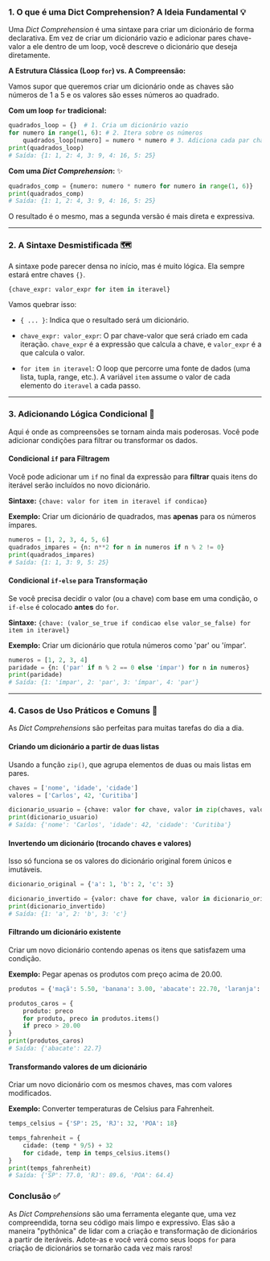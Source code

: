 ### **1. O que é uma Dict Comprehension? A Ideia Fundamental 💡**

Uma _Dict Comprehension_ é uma sintaxe para criar um dicionário de forma declarativa. Em vez de criar um dicionário vazio e adicionar pares chave-valor a ele dentro de um loop, você descreve o dicionário que deseja diretamente.

**A Estrutura Clássica (Loop `for`) vs. A Compreensão:**

Vamos supor que queremos criar um dicionário onde as chaves são números de 1 a 5 e os valores são esses números ao quadrado.

**Com um loop `for` tradicional:**

```Python
quadrados_loop = {}  # 1. Cria um dicionário vazio
for numero in range(1, 6): # 2. Itera sobre os números
    quadrados_loop[numero] = numero * numero # 3. Adiciona cada par chave-valor
print(quadrados_loop)
# Saída: {1: 1, 2: 4, 3: 9, 4: 16, 5: 25}
```

**Com uma _Dict Comprehension_:** ✨

```Python
quadrados_comp = {numero: numero * numero for numero in range(1, 6)}
print(quadrados_comp)
# Saída: {1: 1, 2: 4, 3: 9, 4: 16, 5: 25}
```

O resultado é o mesmo, mas a segunda versão é mais direta e expressiva.

---

### **2. A Sintaxe Desmistificada 🗺️**

A sintaxe pode parecer densa no início, mas é muito lógica. Ela sempre estará entre chaves `{}`.

```Python
{chave_expr: valor_expr for item in iteravel}
```

Vamos quebrar isso:

- `{ ... }`: Indica que o resultado será um dicionário.
    
- `chave_expr: valor_expr`: O par chave-valor que será criado em cada iteração. `chave_expr` é a expressão que calcula a chave, e `valor_expr` é a que calcula o valor.
    
- `for item in iteravel`: O loop que percorre uma fonte de dados (uma lista, tupla, range, etc.). A variável `item` assume o valor de cada elemento do `iteravel` a cada passo.
    

---

### **3. Adicionando Lógica Condicional 🧠**

Aqui é onde as compreensões se tornam ainda mais poderosas. Você pode adicionar condições para filtrar ou transformar os dados.

#### **Condicional `if` para Filtragem**

Você pode adicionar um `if` no final da expressão para **filtrar** quais itens do iterável serão incluídos no novo dicionário.

**Sintaxe:** `{chave: valor for item in iteravel if condicao}`

**Exemplo:** Criar um dicionário de quadrados, mas **apenas** para os números ímpares.

```Python
numeros = [1, 2, 3, 4, 5, 6]
quadrados_impares = {n: n**2 for n in numeros if n % 2 != 0}
print(quadrados_impares)
# Saída: {1: 1, 3: 9, 5: 25}
```

#### **Condicional `if-else` para Transformação**

Se você precisa decidir o valor (ou a chave) com base em uma condição, o `if-else` é colocado **antes** do `for`.

**Sintaxe:** `{chave: (valor_se_true if condicao else valor_se_false) for item in iteravel}`

**Exemplo:** Criar um dicionário que rotula números como 'par' ou 'ímpar'.

```Python
numeros = [1, 2, 3, 4]
paridade = {n: ('par' if n % 2 == 0 else 'ímpar') for n in numeros}
print(paridade)
# Saída: {1: 'ímpar', 2: 'par', 3: 'ímpar', 4: 'par'}
```

---

### **4. Casos de Uso Práticos e Comuns 🎯**

As _Dict Comprehensions_ são perfeitas para muitas tarefas do dia a dia.

#### **Criando um dicionário a partir de duas listas**

Usando a função `zip()`, que agrupa elementos de duas ou mais listas em pares.

```Python
chaves = ['nome', 'idade', 'cidade']
valores = ['Carlos', 42, 'Curitiba']

dicionario_usuario = {chave: valor for chave, valor in zip(chaves, valores)}
print(dicionario_usuario)
# Saída: {'nome': 'Carlos', 'idade': 42, 'cidade': 'Curitiba'}
```

#### **Invertendo um dicionário (trocando chaves e valores)**

Isso só funciona se os valores do dicionário original forem únicos e imutáveis.

```Python
dicionario_original = {'a': 1, 'b': 2, 'c': 3}

dicionario_invertido = {valor: chave for chave, valor in dicionario_original.items()}
print(dicionario_invertido)
# Saída: {1: 'a', 2: 'b', 3: 'c'}
```

#### **Filtrando um dicionário existente**

Criar um novo dicionário contendo apenas os itens que satisfazem uma condição.

**Exemplo:** Pegar apenas os produtos com preço acima de 20.00.

```Python
produtos = {'maçã': 5.50, 'banana': 3.00, 'abacate': 22.70, 'laranja': 4.20}

produtos_caros = {
    produto: preco
    for produto, preco in produtos.items()
    if preco > 20.00
}
print(produtos_caros)
# Saída: {'abacate': 22.7}
```

#### **Transformando valores de um dicionário**

Criar um novo dicionário com os mesmos chaves, mas com valores modificados.

**Exemplo:** Converter temperaturas de Celsius para Fahrenheit.

```Python
temps_celsius = {'SP': 25, 'RJ': 32, 'POA': 18}

temps_fahrenheit = {
    cidade: (temp * 9/5) + 32
    for cidade, temp in temps_celsius.items()
}
print(temps_fahrenheit)
# Saída: {'SP': 77.0, 'RJ': 89.6, 'POA': 64.4}
```

### **Conclusão ✅**

As _Dict Comprehensions_ são uma ferramenta elegante que, uma vez compreendida, torna seu código mais limpo e expressivo. Elas são a maneira "pythônica" de lidar com a criação e transformação de dicionários a partir de iteráveis. Adote-as e você verá como seus loops `for` para criação de dicionários se tornarão cada vez mais raros!